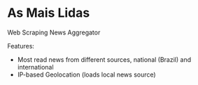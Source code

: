 # As Mais Lidas
Web Scraping News Aggregator

Features:
* Most read news from different sources, national (Brazil) and international
* IP-based Geolocation (loads local news source) 
